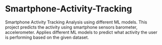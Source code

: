# Smartphone-Activity-Tracking
Smartphone Activity Tracking Analysis using different ML models. This project predicts the activity using smartphone sensors barometer, accelerometer. Applies different ML models to predict what activity the user is performing based on the given dataset.

